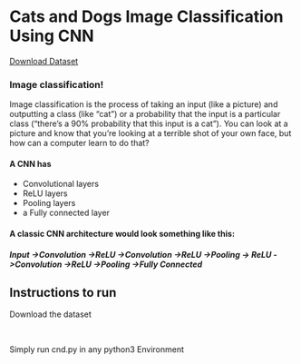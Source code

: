 # Cats and Dogs Image Classification Using CNN
<html>
  <a href="https://www.kaggle.com/c/dogs-vs-cats/data">Download Dataset</a>
  <h3>Image classification!</h3>
  <p>Image classification is the process of taking an input (like a picture) and outputting a class (like “cat”) or a probability that the input is a particular class (“there’s a 90% probability that this input is a cat”). You can look at a picture and know that you’re looking at a terrible shot of your own face, but how can a computer learn to do that?</p>
<h4>A CNN has</h4>
  <ul>
    <li>Convolutional layers</li>
    <li>ReLU layers</li>
    <li>Pooling layers</li>
    <li>a Fully connected layer</li>
    </ul>
  <h4>A classic CNN architecture would look something like this:</h4>
<h5>Input ->Convolution ->ReLU ->Convolution ->ReLU ->Pooling ->
  ReLU ->Convolution ->ReLU ->Pooling ->Fully Connected</h5>
<h2> Instructions to run</h2>
<p>Download the dataset<p>
<br>
<p>Simply run cnd.py in any python3 Environment</p>
